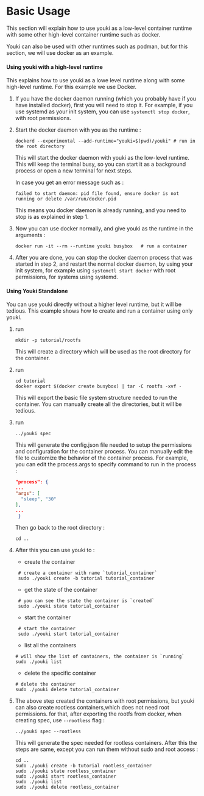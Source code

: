 # Basic Usage

This section will explain how to use youki as a low-level container runtime with some other high-level container runtime such as docker.

Youki can also be used with other runtimes such as podman, but for this section, we will use docker as an example.

#### Using youki with a high-level runtime

This explains how to use youki as a lowe level runtime along with some high-level runtime. For this example we use Docker.

1. If you have the docker daemon running (which you probably have if you have installed docker), first you will need to stop it. For example, if you use systemd as your init system, you can use `systemctl stop docker`, with root permissions.
2. Start the docker daemon with you as the runtime :

   ```console
   dockerd --experimental --add-runtime="youki=$(pwd)/youki" # run in the root directory
   ```

   This will start the docker daemon with youki as the low-level runtime. This will keep the terminal busy, so you can start it as a background process or open a new terminal for next steps.

   In case you get an error message such as :

   ```
   failed to start daemon: pid file found, ensure docker is not running or delete /var/run/docker.pid
   ```

   This means you docker daemon is already running, and you need to stop is as explained in step 1.

3. Now you can use docker normally, and give youki as the runtime in the arguments :
   ```console
   docker run -it --rm --runtime youki busybox   # run a container
   ```
4. After you are done, you can stop the docker daemon process that was started in step 2, and restart the normal docker daemon, by using your init system, for example using `systemctl start docker` with root permissions, for systems using systemd.

#### Using Youki Standalone

You can use youki directly without a higher level runtime, but it will be tedious. This example shows how to create and run a container using only youki.

1. run

   ```console
   mkdir -p tutorial/rootfs
   ```

   This will create a directory which will be used as the root directory for the container.

2. run
   ```console
   cd tutorial
   docker export $(docker create busybox) | tar -C rootfs -xvf -
   ```
   This will export the basic file system structure needed to run the container. You can manually create all the directories, but it will be tedious.
3. run
   ```console
   ../youki spec
   ```
   This will generate the config.json file needed to setup the permissions and configuration for the container process.
   You can manually edit the file to customize the behavior of the container process. For example, you can edit the process.args to specify command to run in the process :
   ```json
   "process": {
   ...
   "args": [
     "sleep", "30"
   ],
   ...
    }
   ```
   Then go back to the root directory :
   ```console
   cd ..
   ```
4. After this you can use youki to :
   - create the container
   ```console
    # create a container with name `tutorial_container`
    sudo ./youki create -b tutorial tutorial_container
   ```
   - get the state of the container
   ```console
    # you can see the state the container is `created`
    sudo ./youki state tutorial_container
   ```
   - start the container
   ```console
    # start the container
    sudo ./youki start tutorial_container
   ```
   - list all the containers
   ```console
   # will show the list of containers, the container is `running`
   sudo ./youki list
   ```
   - delete the specific container
   ```console
   # delete the container
   sudo ./youki delete tutorial_container
   ```
5. The above step created the containers with root permissions, but youki can also create rootless containers,which does not need root permissions. for that, after exporting the rootfs from docker, when creating spec, use `--rootless` flag :
   ```console
   ../youki spec --rootless
   ```
   This will generate the spec needed for rootless containers.
   After this the steps are same, except you can run them without sudo and root access :
   ```console
   cd ..
   sudo ./youki create -b tutorial rootless_container
   sudo ./youki state rootless_container
   sudo ./youki start rootless_container
   sudo ./youki list
   sudo ./youki delete rootless_container
   ```
